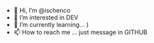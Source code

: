 - 👋 Hi, I’m @ischenco
- 👀 I’m interested in DEV
- 🌱 I’m currently learning... ) 
- 📫 How to reach me ... just message in GITHUB

<!---
ischenco/ischenco is a ✨ special ✨ repository because its `README.md` (this file) appears on your GitHub profile.
You can click the Preview link to take a look at your changes.
--->
